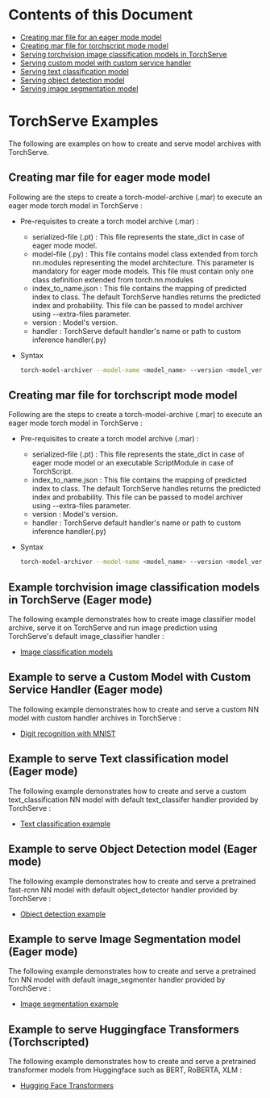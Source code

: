 # Contents of this Document
* [Creating mar file for an eager mode model](#creating-mar-file-for-eager-mode-model)
* [Creating mar file for torchscript mode model](#creating-mar-file-for-torchscript-mode-model)
* [Serving torchvision image classification models in TorchServe](#examples-torchvision-image-classification-models-in-torchserve)
* [Serving custom model with custom service handler](#example-to-serve-a-custom-model-with-custom-service-handler)
* [Serving text classification model](#example-to-serve-text-classification-model)
* [Serving object detection model](#example-to-serve-object-detection-model)
* [Serving image segmentation model](#example-to-serve-image-segmentation-model)

# TorchServe Examples

The following are examples on how to create and serve model archives with TorchServe.

## Creating mar file for eager mode model

Following are the steps to create a torch-model-archive (.mar) to execute an eager mode torch model in TorchServe :

* Pre-requisites to create a torch model archive (.mar) :
    * serialized-file (.pt) : This file represents the state_dict in case of eager mode model.
    * model-file (.py) : This file contains model class extended from torch nn.modules representing the model architecture. This parameter is mandatory for eager mode models. This file must contain only one class definition extended from torch.nn.modules
    * index_to_name.json : This file contains the mapping of predicted index to class. The default TorchServe handles returns the predicted index and probability. This file can be passed to model archiver using --extra-files parameter.
    * version : Model's version.
    * handler : TorchServe default handler's name or path to custom inference handler(.py)
* Syntax

    ```bash
    torch-model-archiver --model-name <model_name> --version <model_version_number> --model-file <path_to_model_architecture_file> --serialized-file <path_to_state_dict_file> --handler <path_to_custom_handler_or_default_handler_name> --extra-files <path_to_index_to_name_json_file>
    ```

## Creating mar file for torchscript mode model

Following are the steps to create a torch-model-archive (.mar) to execute an eager mode torch model in TorchServe :

* Pre-requisites to create a torch model archive (.mar) :
    * serialized-file (.pt) : This file represents the state_dict in case of eager mode model or an executable ScriptModule in case of TorchScript.
    * index_to_name.json : This file contains the mapping of predicted index to class. The default TorchServe handles returns the predicted index and probability. This file can be passed to model archiver using --extra-files parameter.
    * version : Model's version.
    * handler : TorchServe default handler's name or path to custom inference handler(.py)

* Syntax

    ```bash
    torch-model-archiver --model-name <model_name> --version <model_version_number> --serialized-file <path_to_executable_script_module> --extra-files <path_to_index_to_name_json_file> --handler <path_to_custom_handler_or_default_handler_name>
    ```  

## Example torchvision image classification models in TorchServe (Eager mode)
The following example demonstrates how to create image classifier model archive, serve it on TorchServe and run image prediction using TorchServe's default image_classifier handler :

* [Image classification models](image_classifier/)

## Example to serve a Custom Model with Custom Service Handler (Eager mode)

The following example demonstrates how to create and serve a custom NN model with custom handler archives in TorchServe :

* [Digit recognition with MNIST](image_classifier/mnist)

## Example to serve Text classification model (Eager mode)

The following example demonstrates how to create and serve a custom text_classification NN model with default text_classifer handler provided by TorchServe :

* [Text classification example](text_classification)

## Example to serve Object Detection model (Eager mode)

The following example demonstrates how to create and serve a pretrained fast-rcnn NN model with default object_detector handler provided by TorchServe :

* [Object detection example](object_detector)

## Example to serve Image Segmentation model (Eager mode)

The following example demonstrates how to create and serve a pretrained fcn NN model with default image_segmenter handler provided by TorchServe :

* [Image segmentation example](image_segmenter)


## Example to serve Huggingface Transformers (Torchscripted)

The following example demonstrates how to create and serve a pretrained transformer models from Huggingface such as BERT, RoBERTA, XLM :

* [Hugging Face Transformers](Huggingface_Transformers)
